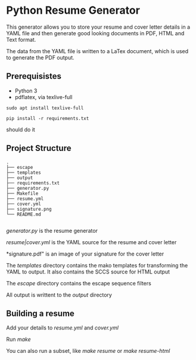 # Python Resume Generator

This generator allows you to store your resume and cover letter details in a
YAML file and then generate good looking documents in PDF, HTML and Text
format.  

The data from the YAML file is written to a LaTex document, which is used to
generate the PDF output.  

## Prerequisistes

- Python 3
- pdflatex, via texlive-full

```
sudo apt install texlive-full 

pip install -r requirements.txt
```

should do it


## Project Structure

```
.
├── escape
├── templates
├── output
├── requirements.txt
├── generator.py
├── Makefile
├── resume.yml
├── cover.yml
├── signature.png
└── README.md


```

*generator.py* is the resume generator

*resume|cover.yml* is the YAML source for the resume and cover letter

*signature.pdf" is an image of your signature for the cover letter

The *templates* directory contains the mako templates for transforming the
YAML to output.  It also contains the SCCS source for HTML output

The *escape* directory contains the escape sequence filters

All output is writtent to the *output* directory


## Building a resume

Add your details to *resume.yml* and *cover.yml*

Run *make*

You can also run a subset, like *make resume* or *make resume-html*


